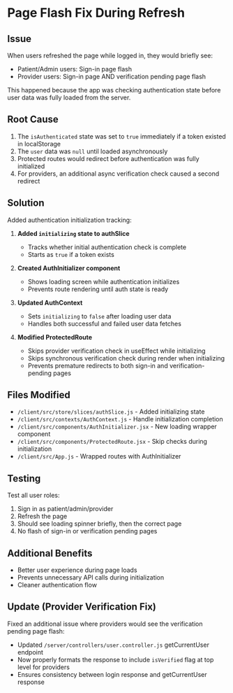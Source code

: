# Page Flash Fix During Refresh

## Issue
When users refreshed the page while logged in, they would briefly see:
- Patient/Admin users: Sign-in page flash
- Provider users: Sign-in page AND verification pending page flash

This happened because the app was checking authentication state before user data was fully loaded from the server.

## Root Cause
1. The `isAuthenticated` state was set to `true` immediately if a token existed in localStorage
2. The `user` data was `null` until loaded asynchronously
3. Protected routes would redirect before authentication was fully initialized
4. For providers, an additional async verification check caused a second redirect

## Solution
Added authentication initialization tracking:

1. **Added `initializing` state to authSlice**
   - Tracks whether initial authentication check is complete
   - Starts as `true` if a token exists

2. **Created AuthInitializer component**
   - Shows loading screen while authentication initializes
   - Prevents route rendering until auth state is ready

3. **Updated AuthContext**
   - Sets `initializing` to `false` after loading user data
   - Handles both successful and failed user data fetches

4. **Modified ProtectedRoute**
   - Skips provider verification check in useEffect while initializing
   - Skips synchronous verification check during render when initializing
   - Prevents premature redirects to both sign-in and verification-pending pages

## Files Modified
- `/client/src/store/slices/authSlice.js` - Added initializing state
- `/client/src/contexts/AuthContext.js` - Handle initialization completion
- `/client/src/components/AuthInitializer.jsx` - New loading wrapper component
- `/client/src/components/ProtectedRoute.jsx` - Skip checks during initialization
- `/client/src/App.js` - Wrapped routes with AuthInitializer

## Testing
Test all user roles:
1. Sign in as patient/admin/provider
2. Refresh the page
3. Should see loading spinner briefly, then the correct page
4. No flash of sign-in or verification pending pages

## Additional Benefits
- Better user experience during page loads
- Prevents unnecessary API calls during initialization
- Cleaner authentication flow

## Update (Provider Verification Fix)
Fixed an additional issue where providers would see the verification pending page flash:
- Updated `/server/controllers/user.controller.js` getCurrentUser endpoint
- Now properly formats the response to include `isVerified` flag at top level for providers
- Ensures consistency between login response and getCurrentUser response
